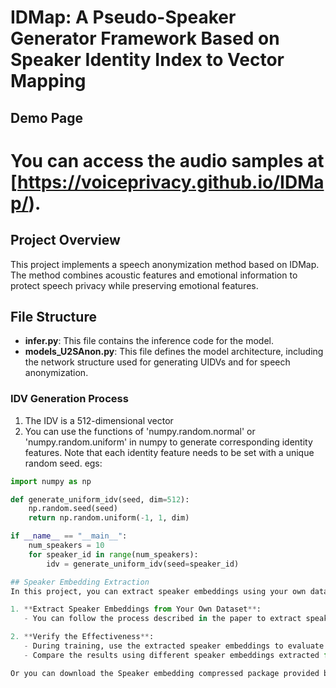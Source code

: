 # IDMap: A Pseudo-Speaker Generator Framework Based on Speaker Identity Index to Vector Mapping
## Demo Page
# You can access the audio samples at  [https://voiceprivacy.github.io/IDMap/).
## Project Overview
This project implements a speech anonymization method based on IDMap. The method combines acoustic features and emotional information to protect speech privacy while preserving emotional features. 

## File Structure
- **infer.py**: This file contains the inference code for the model.
- **models_U2SAnon.py**: This file defines the model architecture, including the network structure used for generating UIDVs and for speech anonymization.

### IDV Generation Process
1. The IDV is a 512-dimensional vector
2. You can use the functions of 'numpy.random.normal' or 'numpy.random.uniform' in numpy to generate corresponding identity features. Note that each identity feature needs to be set with a unique random seed. egs:
```python
import numpy as np

def generate_uniform_idv(seed, dim=512):
    np.random.seed(seed)  
    return np.random.uniform(-1, 1, dim) 

if __name__ == "__main__":
    num_speakers = 10
    for speaker_id in range(num_speakers):
        idv = generate_uniform_idv(seed=speaker_id)

## Speaker Embedding Extraction
In this project, you can extract speaker embeddings using your own dataset. The steps are as follows:

1. **Extract Speaker Embeddings from Your Own Dataset**:
   - You can follow the process described in the paper to extract speaker embeddings for speaker information.

2. **Verify the Effectiveness**:
   - During training, use the extracted speaker embeddings to evaluate the anonymization effect.
   - Compare the results using different speaker embeddings extracted from various datasets.

Or you can download the Speaker embedding compressed package provided by us for experiment. The download link is provided at the end of the documentation.
